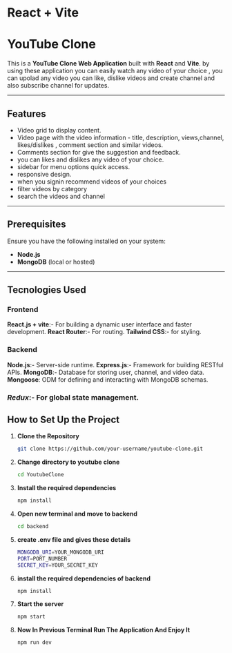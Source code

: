 # React + Vite 
# YouTube Clone

This is a **YouTube Clone Web Application** built with **React** and **Vite**. by using these application you can easily watch any video of your choice , you can upolad any video 
you can like, dislike videos and create channel and also subscribe channel for updates.

---

## Features

- Video grid to display content.
- Video page with the video information - title, description, views,channel, likes/dislikes , comment section and similar videos.
- Comments section for give the suggestion and feedback.
- you can likes and dislikes any video of your choice.
- sidebar for menu options quick access.
- responsive design.
- when you signin recommend videos of your choices
- filter videos by category
- search the videos and channel

---

## Prerequisites

Ensure you have the following installed on your system:
- **Node.js** 
- **MongoDB** (local or hosted)

---

## Tecnologies Used
### Frontend 
**React.js + vite**:- For building a dynamic user interface and faster development.
**React Router**:- For routing.
**Tailwind CSS**:- for styling.

### Backend
**Node.js**:- Server-side runtime.
**Express.js**:- Framework for building RESTful APIs.
**MongoDB**:- Database for storing  user, channel, and video data.
**Mongoose**: ODM for defining and interacting with MongoDB schemas.

### ***Redux***:- For global state management.


## How to Set Up the Project

1. **Clone the Repository**
   ```bash
   git clone https://github.com/your-username/youtube-clone.git
   ```

2. **Change directory to youtube clone** 
   ```bash
   cd YoutubeClone
   ```

3. **Install the required dependencies**
   ```bash
   npm install
   ```

4. **Open new terminal and move to backend**
   ```bash
   cd backend
   ```

5. **create .env file and gives these details**
   ```bash
   MONGODB_URI=YOUR_MONGODB_URI
   PORT=PORT_NUMBER
   SECRET_KEY=YOUR_SECRET_KEY
   ```

6. **install the required dependencies of backend**
   ```bash
   npm install
   ```

7. **Start the server**
   ```bash
   npm start
   ```

8. **Now In Previous Terminal Run The Application And Enjoy It**
    ```bash
    npm run dev
    ```